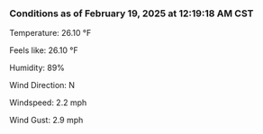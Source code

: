 ### Conditions as of February 19, 2025 at 12:19:18 AM CST 

Temperature: 26.10 &deg;F

Feels like: 26.10 &deg;F

Humidity: 89%

Wind Direction: N

Windspeed: 2.2 mph

Wind Gust: 2.9 mph

